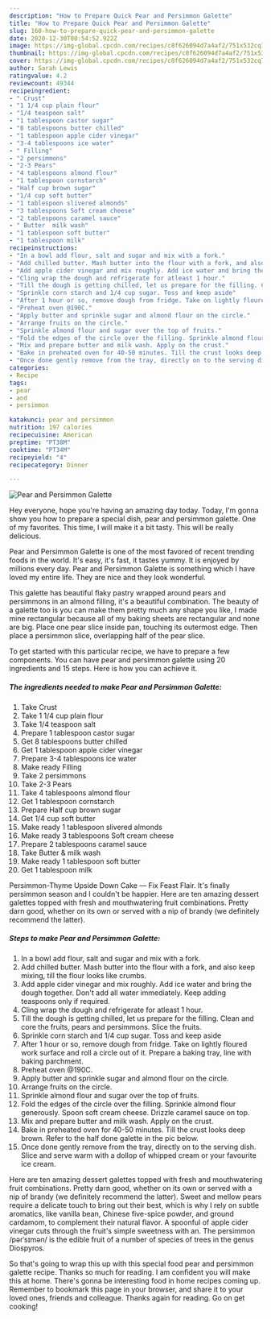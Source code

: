 ```yaml
---
description: "How to Prepare Quick Pear and Persimmon Galette"
title: "How to Prepare Quick Pear and Persimmon Galette"
slug: 160-how-to-prepare-quick-pear-and-persimmon-galette
date: 2020-12-30T00:54:52.922Z
image: https://img-global.cpcdn.com/recipes/c8f626094d7a4af2/751x532cq70/pear-and-persimmon-galette-recipe-main-photo.jpg
thumbnail: https://img-global.cpcdn.com/recipes/c8f626094d7a4af2/751x532cq70/pear-and-persimmon-galette-recipe-main-photo.jpg
cover: https://img-global.cpcdn.com/recipes/c8f626094d7a4af2/751x532cq70/pear-and-persimmon-galette-recipe-main-photo.jpg
author: Sarah Lewis
ratingvalue: 4.2
reviewcount: 49344
recipeingredient:
- " Crust"
- "1 1/4 cup plain flour"
- "1/4 teaspoon salt"
- "1 tablespoon castor sugar"
- "8 tablespoons butter chilled"
- "1 tablespoon apple cider vinegar"
- "3-4 tablespoons ice water"
- " Filling"
- "2 persimmons"
- "2-3 Pears"
- "4 tablespoons almond flour"
- "1 tablespoon cornstarch"
- "Half cup brown sugar"
- "1/4 cup soft butter"
- "1 tablespoon slivered almonds"
- "3 tablespoons Soft cream cheese"
- "2 tablespoons caramel sauce"
- " Butter  milk wash"
- "1 tablespoon soft butter"
- "1 tablespoon milk"
recipeinstructions:
- "In a bowl add flour, salt and sugar and mix with a fork."
- "Add chilled butter. Mash butter into the flour with a fork, and also keep mixing, till the flour looks like crumbs."
- "Add apple cider vinegar and mix roughly. Add ice water and bring the dough together. Don&#39;t add all water immediately. Keep adding teaspoons only if required."
- "Cling wrap the dough and refrigerate for atleast 1 hour."
- "Till the dough is getting chilled, let us prepare for the filling. Clean and core the fruits, pears and persimmons. Slice the fruits."
- "Sprinkle corn starch and 1/4 cup sugar. Toss and keep aside"
- "After 1 hour or so, remove dough from fridge. Take on lightly floured work surface and roll a circle out of it. Prepare a baking tray, line with baking parchment."
- "Preheat oven @190C."
- "Apply butter and sprinkle sugar and almond flour on the circle."
- "Arrange fruits on the circle."
- "Sprinkle almond flour and sugar over the top of fruits."
- "Fold the edges of the circle over the filling. Sprinkle almond flour generously. Spoon soft cream cheese. Drizzle caramel sauce on top."
- "Mix and prepare butter and milk wash. Apply on the crust."
- "Bake in preheated oven for 40-50 minutes. Till the crust looks deep brown. Refer to the half done galette in the pic below."
- "Once done gently remove from the tray, directly on to the serving dish. Slice and serve warm with a dollop of whipped cream or your favourite ice cream."
categories:
- Recipe
tags:
- pear
- and
- persimmon

katakunci: pear and persimmon 
nutrition: 197 calories
recipecuisine: American
preptime: "PT38M"
cooktime: "PT34M"
recipeyield: "4"
recipecategory: Dinner

---
```



![Pear and Persimmon Galette](https://img-global.cpcdn.com/recipes/c8f626094d7a4af2/751x532cq70/pear-and-persimmon-galette-recipe-main-photo.jpg)

Hey everyone, hope you're having an amazing day today. Today, I'm gonna show you how to prepare a special dish, pear and persimmon galette. One of my favorites. This time, I will make it a bit tasty. This will be really delicious.

Pear and Persimmon Galette is one of the most favored of recent trending foods in the world. It's easy, it's fast, it tastes yummy. It is enjoyed by millions every day. Pear and Persimmon Galette is something which I have loved my entire life. They are nice and they look wonderful.

This galette has beautiful flaky pastry wrapped around pears and persimmons in an almond filling, it&#39;s a beautiful combination. The beauty of a galette too is you can make them pretty much any shape you like, I made mine rectangular because all of my baking sheets are rectangular and none are big. Place one pear slice inside pan, touching its outermost edge. Then place a persimmon slice, overlapping half of the pear slice.


To get started with this particular recipe, we have to prepare a few components. You can have pear and persimmon galette using 20 ingredients and 15 steps. Here is how you can achieve it.

<!--inarticleads1-->

##### The ingredients needed to make Pear and Persimmon Galette:

1. Take  Crust
1. Take 1 1/4 cup plain flour
1. Take 1/4 teaspoon salt
1. Prepare 1 tablespoon castor sugar
1. Get 8 tablespoons butter chilled
1. Get 1 tablespoon apple cider vinegar
1. Prepare 3-4 tablespoons ice water
1. Make ready  Filling
1. Take 2 persimmons
1. Take 2-3 Pears
1. Take 4 tablespoons almond flour
1. Get 1 tablespoon cornstarch
1. Prepare Half cup brown sugar
1. Get 1/4 cup soft butter
1. Make ready 1 tablespoon slivered almonds
1. Make ready 3 tablespoons Soft cream cheese
1. Prepare 2 tablespoons caramel sauce
1. Take  Butter &amp; milk wash
1. Make ready 1 tablespoon soft butter
1. Get 1 tablespoon milk


Persimmon-Thyme Upside Down Cake — Fix Feast Flair. It&#39;s finally persimmon season and I couldn&#39;t be happier. Here are ten amazing dessert galettes topped with fresh and mouthwatering fruit combinations. Pretty darn good, whether on its own or served with a nip of brandy (we definitely recommend the latter). 

<!--inarticleads2-->

##### Steps to make Pear and Persimmon Galette:

1. In a bowl add flour, salt and sugar and mix with a fork.
1. Add chilled butter. Mash butter into the flour with a fork, and also keep mixing, till the flour looks like crumbs.
1. Add apple cider vinegar and mix roughly. Add ice water and bring the dough together. Don&#39;t add all water immediately. Keep adding teaspoons only if required.
1. Cling wrap the dough and refrigerate for atleast 1 hour.
1. Till the dough is getting chilled, let us prepare for the filling. Clean and core the fruits, pears and persimmons. Slice the fruits.
1. Sprinkle corn starch and 1/4 cup sugar. Toss and keep aside
1. After 1 hour or so, remove dough from fridge. Take on lightly floured work surface and roll a circle out of it. Prepare a baking tray, line with baking parchment.
1. Preheat oven @190C.
1. Apply butter and sprinkle sugar and almond flour on the circle.
1. Arrange fruits on the circle.
1. Sprinkle almond flour and sugar over the top of fruits.
1. Fold the edges of the circle over the filling. Sprinkle almond flour generously. Spoon soft cream cheese. Drizzle caramel sauce on top.
1. Mix and prepare butter and milk wash. Apply on the crust.
1. Bake in preheated oven for 40-50 minutes. Till the crust looks deep brown. Refer to the half done galette in the pic below.
1. Once done gently remove from the tray, directly on to the serving dish. Slice and serve warm with a dollop of whipped cream or your favourite ice cream.


Here are ten amazing dessert galettes topped with fresh and mouthwatering fruit combinations. Pretty darn good, whether on its own or served with a nip of brandy (we definitely recommend the latter). Sweet and mellow pears require a delicate touch to bring out their best, which is why I rely on subtle aromatics, like vanilla bean, Chinese five-spice powder, and ground cardamom, to complement their natural flavor. A spoonful of apple cider vinegar cuts through the fruit&#39;s simple sweetness with an. The persimmon /pərˈsɪmən/ is the edible fruit of a number of species of trees in the genus Diospyros. 

So that's going to wrap this up with this special food pear and persimmon galette recipe. Thanks so much for reading. I am confident you will make this at home. There's gonna be interesting food in home recipes coming up. Remember to bookmark this page in your browser, and share it to your loved ones, friends and colleague. Thanks again for reading. Go on get cooking!
